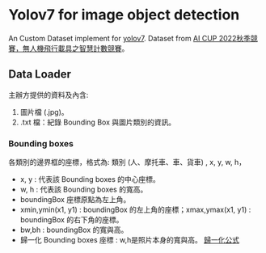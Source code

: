 # Yolov7 for image object detection
An Custom Dataset implement for [yolov7]. Dataset from [AI CUP 2022秋季競賽，無人機飛行載具之智慧計數競賽]。

## Data Loader
主辦方提供的資料及內含:
1. 圖片檔 (.jpg)。
2. .txt 檔：紀錄 Bounding Box 與圖片類別的資訊。

### Bounding boxes
各類別的邊界框的座標，格式為: 類別 (人、摩托車、車、貨車) , x, y, w, h，
- x, y : 代表該 Bounding boxes 的中心座標。
- w, h : 代表該 Bounding boxes 的寬高。
- boundingBox 座標原點為左上角。
- xmin,ymin(x1, y1) : boundingBox 的左上角的座標；xmax,ymax(x1, y1) : boundingBox 的右下角的座標。
- bw,bh : boundingBox 的寬與高。
- 歸一化 Bounding boxes 座標 : w,h是照片本身的寬與高。 [歸一化公式]

  
[yolov7]:https://github.com/WongKinYiu/yolov7
[AI CUP 2022秋季競賽，無人機飛行載具之智慧計數競賽]:https://tbrain.trendmicro.com.tw/Competitions/Details/25
[歸一化公式]:[https://www.google.com/url?sa=i&url=https%3A%2F%2Fmedium.com%2Fching-i%2F%25E5%25A6%2582%25E4%25BD%2595%25E8%25BD%2589%25E6%258F%259B%25E7%2582%25BAyolo-txt%25E6%25A0%25BC%25E5%25BC%258F-f1d193736e5c&psig=AOvVaw1TKqa81z2kTNeVUdl05oAE&ust=1690982200062000&source=images&cd=vfe&opi=89978449&ved=0CBEQjRxqFwoTCKDgsN3Fu4ADFQAAAAAdAAAAABAE](https://miro.medium.com/v2/resize:fit:1340/1*jGFYneqFqaYpok9FvEDcMQ.png)https://miro.medium.com/v2/resize:fit:1340/1*jGFYneqFqaYpok9FvEDcMQ.png
